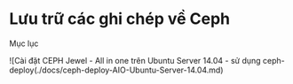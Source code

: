 # Lưu trữ các ghi chép về Ceph

Mục lục

![Cài đặt CEPH Jewel - All in one  trên Ubuntu  Server 14.04 - sử dụng ceph-deploy(./docs/ceph-deploy-AIO-Ubuntu-Server-14.04.md)
